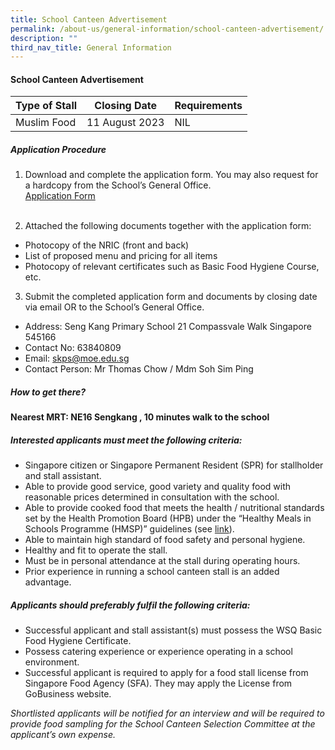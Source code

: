 ```yaml
---
title: School Canteen Advertisement
permalink: /about-us/general-information/school-canteen-advertisement/
description: ""
third_nav_title: General Information
---
```

#### **School Canteen Advertisement**

| Type of Stall | Closing Date | Requirements |
| -------- | -------- | -------- |
| Muslim Food     | 11 August 2023     | NIL     |


 ##### Application Procedure

1. Download and complete the application form. You may also request for a hardcopy
from the School’s General Office. <br>
 [Application Form](/files/application%20for%20canteen%20stall%20in%20existing%20school.pdf)
<br><br>

2. Attached the following documents together with the application form:
* Photocopy of the NRIC (front and back)
* List of proposed menu and pricing for all items
* Photocopy of relevant certificates such as Basic Food Hygiene Course, etc.

3. Submit the completed application form and documents by closing date via email OR to the School’s General Office.
* Address: Seng Kang Primary School 21 Compassvale Walk Singapore
545166
* Contact No: 63840809
* Email: [skps@moe.edu.sg](mailto:skps@moe.edu.sg)
* Contact Person: Mr Thomas Chow / Mdm Soh Sim Ping

##### How to get there?

**Nearest MRT: NE16 Sengkang , 10 minutes walk to the school**

##### Interested applicants must meet the following criteria:

* Singapore citizen or Singapore Permanent Resident (SPR) for stallholder and stall
assistant.
* Able to provide good service, good variety and quality food with reasonable prices
determined in consultation with the school.
* Able to provide cooked food that meets the health / nutritional standards set by
the Health Promotion Board (HPB) under the “Healthy Meals in Schools
Programme (HMSP)” guidelines (see [link](https://www.hpb.gov.sg/schools/school-programmes/healthy-meals-in-schools-programme)).
* Able to maintain high standard of food safety and personal hygiene.
* Healthy and fit to operate the stall.
* Must be in personal attendance at the stall during operating hours.
* Prior experience in running a school canteen stall is an added advantage.

##### Applicants should preferably fulfil the following criteria:

* Successful applicant and stall assistant(s) must possess the WSQ Basic Food
Hygiene Certificate.
* Possess catering experience or experience operating in a school environment.
* Successful applicant is required to apply for a food stall license from Singapore
Food Agency (SFA). They may apply the License from GoBusiness website.

*Shortlisted applicants will be notified for an interview and will be required to provide food
sampling for the School Canteen Selection Committee at the applicant’s own expense.*